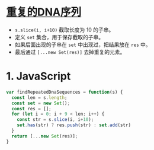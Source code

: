 # [重复的DNA序列](https://leetcode-cn.com/problems/repeated-dna-sequences/)

- `s.slice(i, i+10)` 截取长度为 10 的子串。
- 定义 `set` 集合，用于保存截取的子串。
- 如果后面出现的子串在 `set` 中出现过，把结果放在 `res` 中。
- 最后通过 `[...new Set(res)]` 去掉重复的元素。 

# 1. JavaScript

```js
var findRepeatedDnaSequences = function(s) {
  const len = s.length;
  const set = new Set();
  const res = [];
  for (let i = 0; i + 9 < len; i++) {
    const str = s.slice(i, i+10);
    set.has(str) ? res.push(str) : set.add(str)
  }
  return [...new Set(res)];
}
```